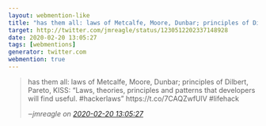 ```yaml
---
layout: webmention-like
title: "has them all: laws of Metcalfe, Moore, Dunbar; principles of Dilbert, Pareto, KISS: “Laws, theories, principles and patterns that developers will find useful. #hackerlaws” https://t.co/7CAQZwfUlV #lifehack"
target: http://twitter.com/jmreagle/status/1230512202337148928
date: 2020-02-20 13:05:27
tags: [webmentions]
generator: twitter.com
webmention: true
---
```




<blockquote class="external-citation">
  <p>
    has them all: laws of Metcalfe, Moore, Dunbar; principles of Dilbert, Pareto, KISS: “Laws, theories, principles and patterns that developers will find useful. #hackerlaws” https://t.co/7CAQZwfUlV #lifehack
  </p>
  <cite>‒<span class="p-author p-name">jmreagle</span>
    on
    <a href="http://twitter.com/jmreagle/status/1230512202337148928" rel="external nofollow" target="_blank">2020-02-20 13:05:27</a>
  </cite>
</blockquote>




